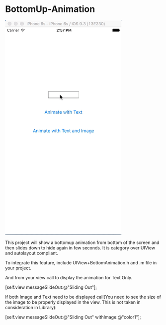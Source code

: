 # BottomUp-Animation

![alt tag](https://github.com/quantumarun/quantumarun.github.io/blob/master/Images/BottomUpAnimation.gif)

This project will show a bottomup animation from bottom of the screen and then slides down to hide again in few seconds. It is category over UIView and autolayout compliant.

To integrate this feature, include UIView+BottomAnimation.h and .m file in your project.

And from your view call to display the animation for Text Only.

[self.view messageSlideOut:@"Sliding Out"];

If both Image and Text need to be displayed call(You need to see the size of the image to be properly displayed in the view. This is not taken in consideration in Library):

[self.view messageSlideOut:@"Sliding Out" withImage:@"color1"];
